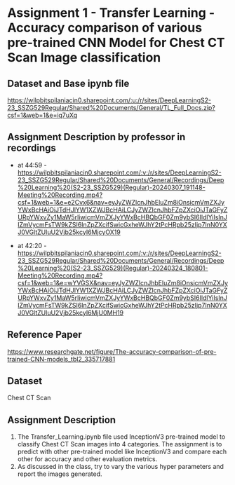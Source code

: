 # Assignment 1 - Transfer Learning - Accuracy comparison of various pre-trained CNN Model for Chest CT Scan Image classification

## Dataset and Base ipynb file 
https://wilpbitspilaniacin0.sharepoint.com/:u:/r/sites/DeepLearningS2-23_SSZG529Regular/Shared%20Documents/General/TL_Full_Docs.zip?csf=1&web=1&e=iq7uXq

## Assignment Description by professor in recordings
- at 44:59 - https://wilpbitspilaniacin0.sharepoint.com/:v:/r/sites/DeepLearningS2-23_SSZG529Regular/Shared%20Documents/General/Recordings/Deep%20Learning%20(S2-23_SSZG529)(Regular)-20240307_191148-Meeting%20Recording.mp4?csf=1&web=1&e=e2Cvx6&nav=eyJyZWZlcnJhbEluZm8iOnsicmVmZXJyYWxBcHAiOiJTdHJlYW1XZWJBcHAiLCJyZWZlcnJhbFZpZXciOiJTaGFyZURpYWxvZy1MaW5rIiwicmVmZXJyYWxBcHBQbGF0Zm9ybSI6IldlYiIsInJlZmVycmFsTW9kZSI6InZpZXcifSwicGxheWJhY2tPcHRpb25zIjp7InN0YXJ0VGltZUluU2Vjb25kcyI6MjcyOX19

- at 42:20 - https://wilpbitspilaniacin0.sharepoint.com/:v:/r/sites/DeepLearningS2-23_SSZG529Regular/Shared%20Documents/General/Recordings/Deep%20Learning%20(S2-23_SSZG529)(Regular)-20240324_180801-Meeting%20Recording.mp4?csf=1&web=1&e=wYVGSX&nav=eyJyZWZlcnJhbEluZm8iOnsicmVmZXJyYWxBcHAiOiJTdHJlYW1XZWJBcHAiLCJyZWZlcnJhbFZpZXciOiJTaGFyZURpYWxvZy1MaW5rIiwicmVmZXJyYWxBcHBQbGF0Zm9ybSI6IldlYiIsInJlZmVycmFsTW9kZSI6InZpZXcifSwicGxheWJhY2tPcHRpb25zIjp7InN0YXJ0VGltZUluU2Vjb25kcyI6MjU0MH19

## Reference Paper
https://www.researchgate.net/figure/The-accuracy-comparison-of-pre-trained-CNN-models_tbl2_335717881

## Dataset
Chest CT Scan 

## Assignment Description
 1. The Transfer_Learning.ipynb file used InceptionV3 pre-trained model to classify Chest CT Scan images into 4 categories. The assignment is to predict with other pre-trained model like InceptionV3 and compare each other for accuracy and other evaluation metrics. 
 2. As discussed in the class, try to vary the various hyper parameters and report the images generated.

